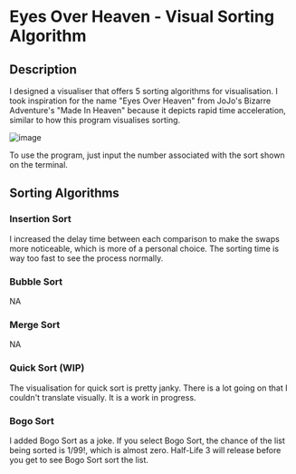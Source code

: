 # Eyes Over Heaven - Visual Sorting Algorithm

## Description
I designed a visualiser that offers 5 sorting algorithms for visualisation. I took inspiration for the name "Eyes Over Heaven" from JoJo's Bizarre Adventure's "Made In Heaven" because it depicts rapid time acceleration, similar to how this program visualises sorting. 

![image](https://github.com/user-attachments/assets/9f4e5337-b907-4cb0-aff4-10911fd8759c)

To use the program, just input the number associated with the sort shown on the terminal.

## Sorting Algorithms
### Insertion Sort
I increased the delay time between each comparison to make the swaps more noticeable, which is more of a personal choice. The sorting time is way too fast to see the process normally.

### Bubble Sort
NA

### Merge Sort
NA

### Quick Sort (WIP)
The visualisation for quick sort is pretty janky. There is a lot going on that I couldn't translate visually. It is a work in progress.
### Bogo Sort
I added Bogo Sort as a joke. If you select Bogo Sort, the chance of the list being sorted is $1/99!$, which is almost zero. Half-Life 3 will release before you get to see Bogo Sort sort the list.

